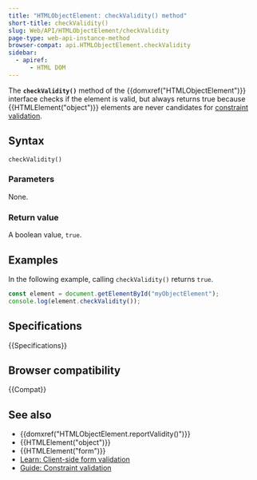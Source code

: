 ```yaml
---
title: "HTMLObjectElement: checkValidity() method"
short-title: checkValidity()
slug: Web/API/HTMLObjectElement/checkValidity
page-type: web-api-instance-method
browser-compat: api.HTMLObjectElement.checkValidity
sidebar:
  - apiref:
      - HTML DOM
---
```


The **`checkValidity()`** method of the {{domxref("HTMLObjectElement")}} interface checks if the element is valid, but always returns true because {{HTMLElement("object")}} elements are never candidates for [constraint validation](/en-US/docs/Web/HTML/Guides/Constraint_validation).

## Syntax

```js-nolint
checkValidity()
```

### Parameters

None.

### Return value

A boolean value, `true`.

## Examples

In the following example, calling `checkValidity()` returns `true`.

```js
const element = document.getElementById("myObjectElement");
console.log(element.checkValidity());
```

## Specifications

{{Specifications}}

## Browser compatibility

{{Compat}}

## See also

- {{domxref("HTMLObjectElement.reportValidity()")}}
- {{HTMLElement("object")}}
- {{HTMLElement("form")}}
- [Learn: Client-side form validation](/en-US/docs/Learn_web_development/Extensions/Forms/Form_validation)
- [Guide: Constraint validation](/en-US/docs/Web/HTML/Guides/Constraint_validation)
